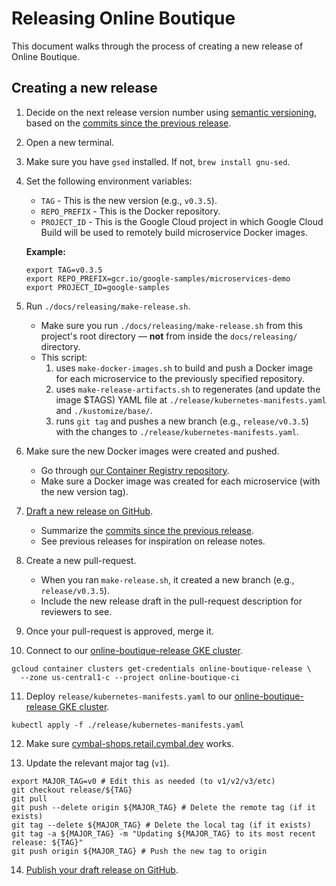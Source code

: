 # Releasing Online Boutique

This document walks through the process of creating a new release of Online Boutique.

## Creating a new release

1. Decide on the next release version number using [semantic versioning](https://semver.org/), based on the [commits since the previous release](https://github.com/GoogleCloudPlatform/microservices-demo/commits/main).

2. Open a new terminal.

3. Make sure you have `gsed` installed. If not, `brew install gnu-sed`.

4. Set the following environment variables:

   - `TAG` - This is the new version (e.g., `v0.3.5`).
   - `REPO_PREFIX` - This is the Docker repository.
   - `PROJECT_ID` - This is the Google Cloud project in which Google Cloud Build will be used to remotely build microservice Docker images.

   **Example:**

   ```
   export TAG=v0.3.5
   export REPO_PREFIX=gcr.io/google-samples/microservices-demo
   export PROJECT_ID=google-samples
   ```

5. Run `./docs/releasing/make-release.sh`.

   - Make sure you run `./docs/releasing/make-release.sh` from this project's root directory — **not** from inside the `docs/releasing/` directory.
   - This script:
     1. uses `make-docker-images.sh` to build and push a Docker image for each microservice to the previously specified repository.
     1. uses `make-release-artifacts.sh` to regenerates (and update the image $TAGS) YAML file at `./release/kubernetes-manifests.yaml` and `./kustomize/base/`.
     1. runs `git tag` and pushes a new branch (e.g., `release/v0.3.5`) with the changes to `./release/kubernetes-manifests.yaml`.

6. Make sure the new Docker images were created and pushed.

   - Go through [our Container Registry repository](https://pantheon.corp.google.com/gcr/images/google-samples/global/microservices-demo?project=google-samples).
   - Make sure a Docker image was created for each microservice (with the new version tag).

7. [Draft a new release on GitHub](https://github.com/GoogleCloudPlatform/microservices-demo/releases).

   - Summarize the [commits since the previous release](https://github.com/GoogleCloudPlatform/microservices-demo/commits/main).
   - See previous releases for inspiration on release notes.

8. Create a new pull-request.

   - When you ran `make-release.sh`, it created a new branch (e.g., `release/v0.3.5`).
   - Include the new release draft in the pull-request description for reviewers to see.

9. Once your pull-request is approved, merge it.

10. Connect to our [online-boutique-release GKE cluster](https://pantheon.corp.google.com/kubernetes/clusters/details/us-central1-c/online-boutique-release/details?project=online-boutique-ci).

   ```
   gcloud container clusters get-credentials online-boutique-release \
     --zone us-central1-c --project online-boutique-ci
   ```

11. Deploy `release/kubernetes-manifests.yaml` to our [online-boutique-release GKE cluster](https://pantheon.corp.google.com/kubernetes/clusters/details/us-central1-c/online-boutique-release/details?project=online-boutique-ci).

   ```
   kubectl apply -f ./release/kubernetes-manifests.yaml
   ```

12. Make sure [cymbal-shops.retail.cymbal.dev](https://cymbal-shops.retail.cymbal.dev) works.

13. Update the relevant major tag (`v1`).

  ```
  export MAJOR_TAG=v0 # Edit this as needed (to v1/v2/v3/etc)
  git checkout release/${TAG}
  git pull
  git push --delete origin ${MAJOR_TAG} # Delete the remote tag (if it exists)
  git tag --delete ${MAJOR_TAG} # Delete the local tag (if it exists)
  git tag -a ${MAJOR_TAG} -m "Updating ${MAJOR_TAG} to its most recent release: ${TAG}"
  git push origin ${MAJOR_TAG} # Push the new tag to origin
  ```

14. [Publish your draft release on GitHub](https://github.com/GoogleCloudPlatform/microservices-demo/releases).
